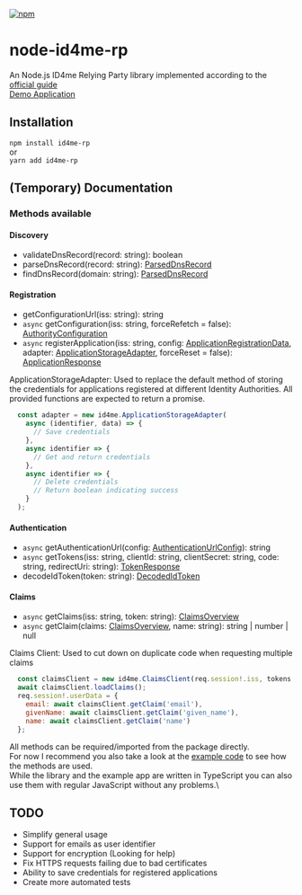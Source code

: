 [![npm](https://img.shields.io/npm/v/id4me-rp?style=flat-square)](https://www.npmjs.com/package/id4me-rp)

# node-id4me-rp

An Node.js ID4me Relying Party library implemented according to the [official guide](https://gitlab.com/ID4me/documentation/blob/master/id4ME%20Relying%20Party%20Implementation%20Guide.adoc)\
[Demo Application](https://id4me-demo.felisk.io)

## Installation

`npm install id4me-rp`\
or\
`yarn add id4me-rp`

## (Temporary) Documentation

### Methods available

#### Discovery

* validateDnsRecord(record: string): boolean
* parseDnsRecord(record: string): [ParsedDnsRecord](https://github.com/feliskio/node-id4me-rp/blob/355c4caacf6f96372e674d7c7d0456b6ac577015/src/types.ts#L1)
* findDnsRecord(domain: string): [ParsedDnsRecord](https://github.com/feliskio/node-id4me-rp/blob/355c4caacf6f96372e674d7c7d0456b6ac577015/src/types.ts#L1)

#### Registration

* getConfigurationUrl(iss: string): string
* `async` getConfiguration(iss: string, forceRefetch = false): [AuthorityConfiguration](https://github.com/feliskio/node-id4me-rp/blob/355c4caacf6f96372e674d7c7d0456b6ac577015/src/types.ts#L16)
* `async` registerApplication(iss: string, config: [ApplicationRegistrationData](https://github.com/feliskio/node-id4me-rp/blob/355c4caacf6f96372e674d7c7d0456b6ac577015/src/types.ts#L55), adapter: [ApplicationStorageAdapter](/src/ApplicationStorageAdapter.ts), forceReset = false): [ApplicationResponse](https://github.com/feliskio/node-id4me-rp/blob/355c4caacf6f96372e674d7c7d0456b6ac577015/src/types.ts#L75)

ApplicationStorageAdapter: Used to replace the default method of storing the credentials for applications registered at different Identity Authorities. All provided functions are expected to return a promise.
```javascript
  const adapter = new id4me.ApplicationStorageAdapter(
    async (identifier, data) => {
      // Save credentials
    },
    async identifier => {
      // Get and return credentials
    },
    async identifier => {
      // Delete credentials
      // Return boolean indicating success
    }
  );
```

#### Authentication

* `async` getAuthenticationUrl(config: [AuthenticationUrlConfig](https://github.com/feliskio/node-id4me-rp/blob/355c4caacf6f96372e674d7c7d0456b6ac577015/src/types.ts#L111)): string
* `async` getTokens(iss: string, clientId: string, clientSecret: string, code: string, redirectUri: string): [TokenResponse](https://github.com/feliskio/node-id4me-rp/blob/355c4caacf6f96372e674d7c7d0456b6ac577015/src/types.ts#L7)
* decodeIdToken(token: string): [DecodedIdToken](https://github.com/feliskio/node-id4me-rp/blob/355c4caacf6f96372e674d7c7d0456b6ac577015/src/types.ts#L121)

#### Claims

* `async` getClaims(iss: string, token: string): [ClaimsOverview](https://github.com/feliskio/node-id4me-rp/blob/355c4caacf6f96372e674d7c7d0456b6ac577015/src/types.ts#L132)
* `async` getClaim(claims: [ClaimsOverview](https://github.com/feliskio/node-id4me-rp/blob/355c4caacf6f96372e674d7c7d0456b6ac577015/src/types.ts#L132), name: string): string | number | null

Claims Client: Used to cut down on duplicate code when requesting multiple claims
```javascript
  const claimsClient = new id4me.ClaimsClient(req.session!.iss, tokens.access_token);
  await claimsClient.loadClaims();
  req.session!.userData = {
    email: await claimsClient.getClaim('email'),
    givenName: await claimsClient.getClaim('given_name'),
    name: await claimsClient.getClaim('name')
  };
```

All methods can be required/imported from the package directly.\
For now I recommend you also take a look at the [example code](https://github.com/feliskio/node-id4me-rp/tree/master/demo) to see how the methods are used.\
While the library and the example app are written in TypeScript you can also use them with regular JavaScript without any problems.\

## TODO

* Simplify general usage
* Support for emails as user identifier
* Support for encryption (Looking for help)
* Fix HTTPS requests failing due to bad certificates
* Ability to save credentials for registered applications
* Create more automated tests
